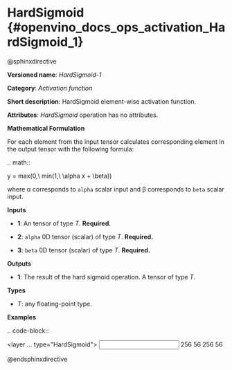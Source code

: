 # HardSigmoid {#openvino_docs_ops_activation_HardSigmoid_1}

@sphinxdirective

**Versioned name**: *HardSigmoid-1*

**Category**: *Activation function*

**Short description**: HardSigmoid element-wise activation function.

**Attributes**: *HardSigmoid* operation has no attributes.

**Mathematical Formulation**

For each element from the input tensor calculates corresponding
 element in the output tensor with the following formula:

.. math::

   y = max(0,\ min(1,\ \alpha x + \beta))


 where α corresponds to ``alpha`` scalar input and β corresponds to ``beta`` scalar input.

**Inputs**

* **1**: An tensor of type *T*. **Required.**

* **2**: ``alpha`` 0D tensor (scalar) of type *T*. **Required.**

* **3**: ``beta`` 0D tensor (scalar) of type *T*. **Required.**

**Outputs**

* **1**: The result of the hard sigmoid operation. A tensor of type *T*.

**Types**

* *T*: any floating-point type.

**Examples**

.. code-block::

   <layer ... type="HardSigmoid">
       <input>
           <port id="0">
               <dim>256</dim>
               <dim>56</dim>
           </port>
           <port id="1"/>
           <port id="2"/>
       </input>
       <output>
           <port id="3">
               <dim>256</dim>
               <dim>56</dim>
           </port>
       </output>
   </layer>

@endsphinxdirective
